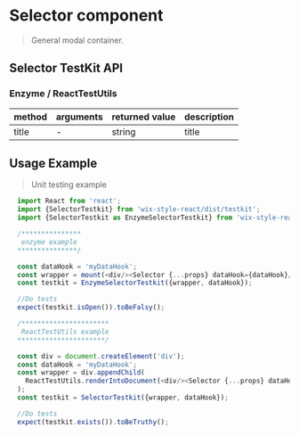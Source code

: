 # Selector component

> General modal container.

## Selector TestKit API


### Enzyme / ReactTestUtils
| method | arguments | returned value | description |
|--------|-----------|----------------|-------------|
| title | - | string | title |

## Usage Example

> Unit testing example

```javascript
  import React from 'react';
  import {SelectorTestkit} from 'wix-style-react/dist/testkit';
  import {SelectorTestkit as EnzymeSelectorTestkit} from 'wix-style-react/dist/testkit/enzyme';

  /***************
   enzyme example
  ***************/

  const dataHook = 'myDataHook';
  const wrapper = mount(<div/><Selector {...props} dataHook={dataHook}/></div>);
  const testkit = EnzymeSelectorTestkit({wrapper, dataHook});

  //Do tests
  expect(testkit.isOpen()).toBeFalsy();

  /**********************
   ReactTestUtils example
  **********************/

  const div = document.createElement('div');
  const dataHook = 'myDataHook';
  const wrapper = div.appendChild(
    ReactTestUtils.renderIntoDocument(<div/><Selector {...props} dataHook={dataHook}/></div>, {dataHook})
  );
  const testkit = SelectorTestkit({wrapper, dataHook});

  //Do tests
  expect(testkit.exists()).toBeTruthy();
```
